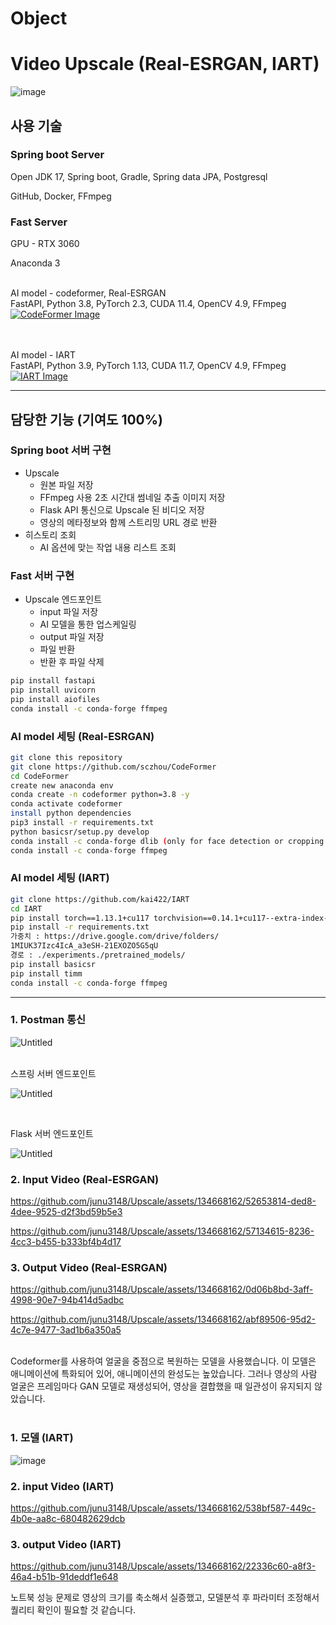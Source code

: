 # Object

# Video Upscale (Real-ESRGAN, IART) 

![image](https://www.notion.so/image/https%3A%2F%2Fprod-files-secure.s3.us-west-2.amazonaws.com%2Fa8616105-5508-4c8d-93f9-9e47a410cd89%2F6abb5902-362c-4a89-b339-e20eee707546%2F%25ED%2599%2594%25EB%25A9%25B4_%25EC%25BA%25A1%25EC%25B2%2598_2024-05-07_115341.jpg?table=block&id=2b35bce1-d4d8-4209-b8a8-a573fafdb3f5&spaceId=a8616105-5508-4c8d-93f9-9e47a410cd89&width=2000&userId=f73d4ca6-c265-4f94-8d39-cd6c6399751c&cache=v2)


## 사용 기술

### Spring boot Server

Open JDK 17, Spring boot, Gradle, Spring data JPA, Postgresql 

GitHub, Docker, FFmpeg
<br>

### Fast Server

GPU - RTX 3060

Anaconda 3

<br>
AI model - codeformer, Real-ESRGAN <br> 
FastAPI, Python 3.8, PyTorch 2.3, CUDA 11.4,  OpenCV 4.9, FFmpeg <br> 
<a href="https://github.com/sczhou/CodeFormer">
    <img src="https://github.com/junu3148/Upscale/assets/134668162/7d63c0b6-0c8b-44b4-bd4e-ca28e607acb0" alt="CodeFormer Image">
</a>

<br><br>
AI model -  IART <br> 
FastAPI, Python 3.9, PyTorch 1.13, CUDA 11.7,  OpenCV 4.9, FFmpeg <br> 
<a href="https://github.com/kai422/IART">
    <img src="https://github.com/junu3148/Upscale/assets/134668162/0c664e1e-8135-4750-b463-f50a90f8323f" alt="IART Image">
</a>


---

## 담당한 기능 (기여도 100%)

### Spring boot 서버 구현

- Upscale
    - 원본 파일 저장
    - FFmpeg 사용 2초 시간대 썸네일 추출 이미지 저장
    - Flask API 통신으로 Upscale 된 비디오 저장
    - 영상의 메타정보와 함께 스트리밍 URL 경로 반환
- 히스토리 조회
    - AI 옵션에 맞는 작업 내용 리스트 조회

### Fast 서버 구현

- Upscale 엔드포인트
    - input 파일 저장
    - AI 모델을 통한 업스케일링
    - output 파일 저장
    - 파일 반환
    - 반환 후 파일 삭제

```bash
pip install fastapi
pip install uvicorn
pip install aiofiles
conda install -c conda-forge ffmpeg
```
### AI model 세팅 (Real-ESRGAN)

```bash
git clone this repository
git clone https://github.com/sczhou/CodeFormer
cd CodeFormer
create new anaconda env
conda create -n codeformer python=3.8 -y
conda activate codeformer
install python dependencies
pip3 install -r requirements.txt
python basicsr/setup.py develop
conda install -c conda-forge dlib (only for face detection or cropping with dlib)
conda install -c conda-forge ffmpeg
```
### AI model 세팅 (IART)

```bash
git clone https://github.com/kai422/IART
cd IART
pip install torch==1.13.1+cu117 torchvision==0.14.1+cu117--extra-index-url https://download.pytorch.org/whl/cu117
pip install -r requirements.txt
가중치 : https://drive.google.com/drive/folders/
1MIUK37Izc4IcA_a3eSH-21EXOZO5G5qU
경로 : ./experiments./pretrained_models/
pip install basicsr
pip install timm
conda install -c conda-forge ffmpeg
```
---

### 1. Postman 통신

![Untitled](https://www.notion.so/image/https%3A%2F%2Fprod-files-secure.s3.us-west-2.amazonaws.com%2Fa8616105-5508-4c8d-93f9-9e47a410cd89%2Fc3168894-360c-40e2-a4ef-c2c8790e6801%2FUntitled.png?table=block&id=b87d6a24-5cdd-4462-9206-d6cfa9141ba5&spaceId=a8616105-5508-4c8d-93f9-9e47a410cd89&width=2000&userId=f73d4ca6-c265-4f94-8d39-cd6c6399751c&cache=v2)

<br>
스프링 서버 엔드포인트

![Untitled](https://www.notion.so/image/https%3A%2F%2Fprod-files-secure.s3.us-west-2.amazonaws.com%2Fa8616105-5508-4c8d-93f9-9e47a410cd89%2F3b0052f0-2bf8-4ac2-acd5-4324a724d71a%2FUntitled.png?table=block&id=f819cf8e-e73b-4095-82ec-3e47bc676679&spaceId=a8616105-5508-4c8d-93f9-9e47a410cd89&width=2000&userId=f73d4ca6-c265-4f94-8d39-cd6c6399751c&cache=v2)

<br>

Flask 서버 엔드포인트

![Untitled](https://www.notion.so/image/https%3A%2F%2Fprod-files-secure.s3.us-west-2.amazonaws.com%2Fa8616105-5508-4c8d-93f9-9e47a410cd89%2F43da8291-fcac-4e3d-a66d-a83bb59cdeb8%2FUntitled.png?table=block&id=a6278f64-42d6-4cd1-8946-87f796b165bb&spaceId=a8616105-5508-4c8d-93f9-9e47a410cd89&width=1550&userId=f73d4ca6-c265-4f94-8d39-cd6c6399751c&cache=v2)

### 2. Input Video (Real-ESRGAN)



https://github.com/junu3148/Upscale/assets/134668162/52653814-ded8-4dee-9525-d2f3bd59b5e3




https://github.com/junu3148/Upscale/assets/134668162/57134615-8236-4cc3-b455-b333bf4b4d17



### 3. Output Video (Real-ESRGAN)



https://github.com/junu3148/Upscale/assets/134668162/0d06b8bd-3aff-4998-90e7-94b414d5adbc




https://github.com/junu3148/Upscale/assets/134668162/abf89506-95d2-4c7e-9477-3ad1b6a350a5




<br>
Codeformer를 사용하여 얼굴을 중점으로 복원하는 모델을 사용했습니다. 이 모델은 애니메이션에 특화되어 있어, 애니메이션의 완성도는 높았습니다. 그러나 영상의 사람 얼굴은 프레임마다 GAN 모델로 재생성되어, 영상을 결합했을 때 일관성이 유지되지 않았습니다.
<br>
<br>

### 1. 모델 (IART)

![image](https://github.com/junu3148/Upscale/assets/134668162/1d1aff22-c059-4035-bff8-f2caffce2405)



### 2. input Video (IART)




https://github.com/junu3148/Upscale/assets/134668162/538bf587-449c-4b0e-aa8c-680482629dcb




### 3. output Video (IART)




https://github.com/junu3148/Upscale/assets/134668162/22336c60-a8f3-46a4-b51b-91deddf1e648

노트북 성능 문제로 영상의 크기를 축소해서 실증했고, 모델분석 후 파라미터 조정해서 퀄리티 확인이 필요할 것 같습니다.


